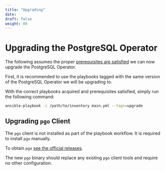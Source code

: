 ```yaml
---
title: "Upgrading"
date:
draft: false
weight: 80
---
```


# Upgrading the PostgreSQL Operator

The following assumes the proper [prerequisites are satisfied](/getting-started/prerequisites)
we can now upgrade the PostgreSQL Operator.

First, it is recommended to use the playbooks tagged with the same version 
of the PostgreSQL Operator we will be upgrading to.

With the correct playbooks acquired and prerequisites satisfied, simply run 
the following command:

```bash
ansible-playbook -i /path/to/inventory main.yml --tags=upgrade
```

## Upgrading `pgo` Client

The `pgo` client is not installed as part of the playbook workflow.  It is required to 
install `pgo` manually.  

To obtain `pgo` [see the official releases](https://github.com/CrunchyData/postgres-operator/releases).

The new `pgo` binary should replace any existing `pgo` client tools and require no 
other configuration.
